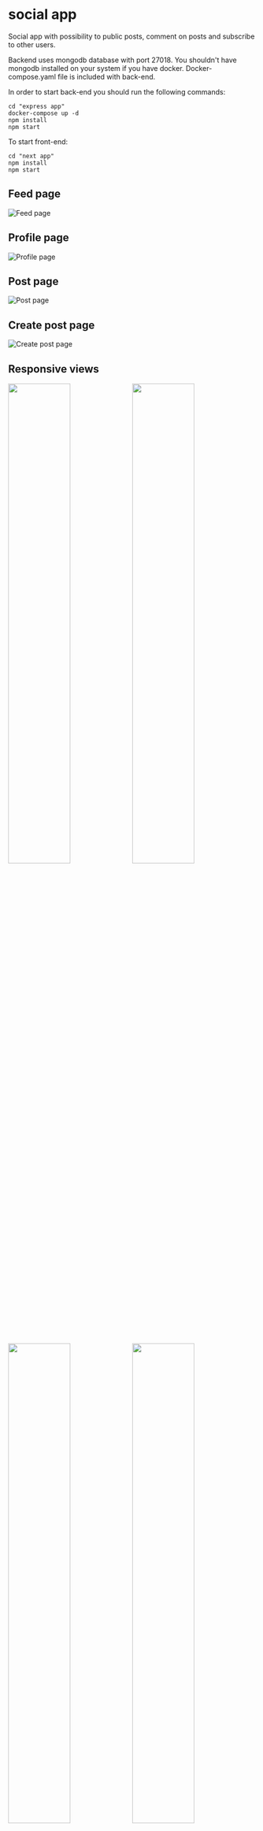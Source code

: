 # social app
Social app with possibility to public posts, comment on posts and subscribe to other users.

Backend uses mongodb database with port 27018. You shouldn't have mongodb installed on your system if you have docker. Docker-compose.yaml file is included with back-end.

In order to start back-end you should run the following commands:
```
cd "express app"
docker-compose up -d
npm install
npm start

```
To start front-end:
```
cd "next app"
npm install
npm start
```
## Feed page

![Feed page](https://user-images.githubusercontent.com/95356840/145394383-de0a38dc-fcad-4a57-ae22-da6d6624af61.png)

## Profile page

![Profile page](https://user-images.githubusercontent.com/95356840/145394554-33a2ff70-a553-45e7-949b-581febd6a4cc.png)

## Post page

![Post page](https://user-images.githubusercontent.com/95356840/145396222-21a9d3ed-5136-4817-9092-ab10393d9a54.png)

## Create post page

![Create post page](https://user-images.githubusercontent.com/95356840/145394711-7755773b-1fab-4d1b-9193-b4a6bb94c724.png)

## Responsive views

<img width="50%" src="https://user-images.githubusercontent.com/95356840/145395057-3df465ed-fd51-4328-a9f6-9640fd83730d.png" /><img width="50%" src="https://user-images.githubusercontent.com/95356840/145395063-8a38dd6e-3361-4e17-8dbd-57a15bd06294.png" />
<img width="50%" src="https://user-images.githubusercontent.com/95356840/145396372-782b2fe0-4fb1-41f1-8088-0a0e41097564.png" /><img width="50%" src="https://user-images.githubusercontent.com/95356840/145397219-d7123afe-1090-4f8d-b74b-9eff510fcb4f.png" />


<img width="30%" src="https://user-images.githubusercontent.com/95356840/145395482-f71b060c-f064-460d-94e6-9ea98b04cb1e.png" />  <img width="30%" src="https://user-images.githubusercontent.com/95356840/145395479-b7e13554-190a-4d79-992b-ce7475098e4a.png" />  <img width="30%" src="https://user-images.githubusercontent.com/95356840/145395475-1a1e363a-a1cf-4a5d-8df7-0bb426403bb9.png" />

<img width="30%" src="https://user-images.githubusercontent.com/95356840/145395471-34754877-ccae-4408-8826-ab2e84280b14.png" />
